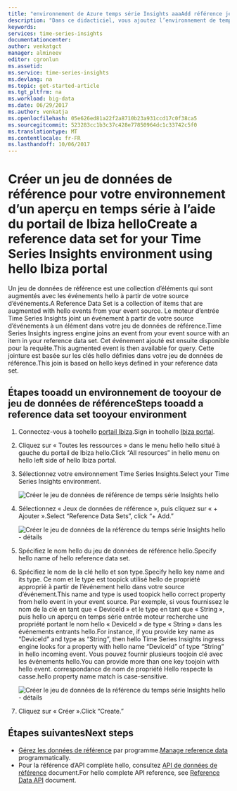 ```yaml
---
title: "environnement de Azure temps série Insights aaaAdd référence jeu de données tooyour | Documents Microsoft"
description: "Dans ce didacticiel, vous ajoutez l’environnement de temps série Insights tooyour référence de jeu de données"
keywords: 
services: time-series-insights
documentationcenter: 
author: venkatgct
manager: almineev
editor: cgronlun
ms.assetid: 
ms.service: time-series-insights
ms.devlang: na
ms.topic: get-started-article
ms.tgt_pltfrm: na
ms.workload: big-data
ms.date: 06/29/2017
ms.author: venkatja
ms.openlocfilehash: 05e626ed81a22f2a8710b23a931ccd17c0f38ca5
ms.sourcegitcommit: 523283cc1b3c37c428e77850964dc1c33742c5f0
ms.translationtype: MT
ms.contentlocale: fr-FR
ms.lasthandoff: 10/06/2017
---
```

# <a name="create-a-reference-data-set-for-your-time-series-insights-environment-using-hello-ibiza-portal"></a><span data-ttu-id="32d0c-103">Créer un jeu de données de référence pour votre environnement d’un aperçu en temps série à l’aide du portail de Ibiza hello</span><span class="sxs-lookup"><span data-stu-id="32d0c-103">Create a reference data set for your Time Series Insights environment using hello Ibiza portal</span></span>

<span data-ttu-id="32d0c-104">Un jeu de données de référence est une collection d’éléments qui sont augmentés avec les événements hello à partir de votre source d’événements.</span><span class="sxs-lookup"><span data-stu-id="32d0c-104">A Reference Data Set is a collection of items that are augmented with hello events from your event source.</span></span> <span data-ttu-id="32d0c-105">Le moteur d’entrée Time Series Insights joint un événement à partir de votre source d’événements à un élément dans votre jeu de données de référence.</span><span class="sxs-lookup"><span data-stu-id="32d0c-105">Time Series Insights ingress engine joins an event from your event source with an item in your reference data set.</span></span> <span data-ttu-id="32d0c-106">Cet événement ajouté est ensuite disponible pour la requête.</span><span class="sxs-lookup"><span data-stu-id="32d0c-106">This augmented event is then available for query.</span></span> <span data-ttu-id="32d0c-107">Cette jointure est basée sur les clés hello définies dans votre jeu de données de référence.</span><span class="sxs-lookup"><span data-stu-id="32d0c-107">This join is based on hello keys defined in your reference data set.</span></span>

## <a name="steps-tooadd-a-reference-data-set-tooyour-environment"></a><span data-ttu-id="32d0c-108">Étapes tooadd un environnement de tooyour de jeu de données de référence</span><span class="sxs-lookup"><span data-stu-id="32d0c-108">Steps tooadd a reference data set tooyour environment</span></span>

1. <span data-ttu-id="32d0c-109">Connectez-vous à toohello [portail Ibiza](https://portal.azure.com).</span><span class="sxs-lookup"><span data-stu-id="32d0c-109">Sign in toohello [Ibiza portal](https://portal.azure.com).</span></span>
2. <span data-ttu-id="32d0c-110">Cliquez sur « Toutes les ressources » dans le menu hello hello situé à gauche du portail de Ibiza hello.</span><span class="sxs-lookup"><span data-stu-id="32d0c-110">Click “All resources” in hello menu on hello left side of hello Ibiza portal.</span></span>
3. <span data-ttu-id="32d0c-111">Sélectionnez votre environnement Time Series Insights.</span><span class="sxs-lookup"><span data-stu-id="32d0c-111">Select your Time Series Insights environment.</span></span>

    ![Créer le jeu de données de référence de temps série Insights hello](media/add-reference-data-set/getstarted-create-reference-data-set-1.png)

4. <span data-ttu-id="32d0c-113">Sélectionnez « Jeux de données de référence », puis cliquez sur « + Ajouter ».</span><span class="sxs-lookup"><span data-stu-id="32d0c-113">Select “Reference Data Sets”, click “+ Add.”</span></span>

    ![Créer le jeu de données de la référence du temps série Insights hello - détails](media/add-reference-data-set/getstarted-create-reference-data-set-2.png)

5. <span data-ttu-id="32d0c-115">Spécifiez le nom hello du jeu de données de référence hello.</span><span class="sxs-lookup"><span data-stu-id="32d0c-115">Specify hello name of hello reference data set.</span></span>
6. <span data-ttu-id="32d0c-116">Spécifiez le nom de la clé hello et son type.</span><span class="sxs-lookup"><span data-stu-id="32d0c-116">Specify hello key name and its type.</span></span> <span data-ttu-id="32d0c-117">Ce nom et le type est toopick utilisé hello de propriété approprié à partir de l’événement hello dans votre source d’événement.</span><span class="sxs-lookup"><span data-stu-id="32d0c-117">This name and type is used toopick hello correct property from hello event in your event source.</span></span> <span data-ttu-id="32d0c-118">Par exemple, si vous fournissez le nom de la clé en tant que « DeviceId » et le type en tant que « String », puis hello un aperçu en temps série entrée moteur recherche une propriété portant le nom hello « DeviceId » de type « String » dans les événements entrants hello.</span><span class="sxs-lookup"><span data-stu-id="32d0c-118">For instance, if you provide key name as “DeviceId” and type as “String”, then hello Time Series Insights ingress engine looks for a property with hello name “DeviceId” of type “String” in hello incoming event.</span></span> <span data-ttu-id="32d0c-119">Vous pouvez fournir plusieurs toojoin clé avec les événements hello.</span><span class="sxs-lookup"><span data-stu-id="32d0c-119">You can provide more than one key toojoin with hello event.</span></span> <span data-ttu-id="32d0c-120">correspondance de nom de propriété Hello respecte la casse.</span><span class="sxs-lookup"><span data-stu-id="32d0c-120">hello property name match is case-sensitive.</span></span>

     ![Créer le jeu de données de la référence du temps série Insights hello - détails](media/add-reference-data-set/getstarted-create-reference-data-set-3.png)

7. <span data-ttu-id="32d0c-122">Cliquez sur « Créer ».</span><span class="sxs-lookup"><span data-stu-id="32d0c-122">Click “Create.”</span></span>

## <a name="next-steps"></a><span data-ttu-id="32d0c-123">Étapes suivantes</span><span class="sxs-lookup"><span data-stu-id="32d0c-123">Next steps</span></span>

* <span data-ttu-id="32d0c-124">[Gérez les données de référence](time-series-insights-manage-reference-data-csharp.md) par programme.</span><span class="sxs-lookup"><span data-stu-id="32d0c-124">[Manage reference data](time-series-insights-manage-reference-data-csharp.md) programmatically.</span></span>
* <span data-ttu-id="32d0c-125">Pour la référence d’API complète hello, consultez [API de données de référence](/rest/api/time-series-insights/time-series-insights-reference-reference-data-api) document.</span><span class="sxs-lookup"><span data-stu-id="32d0c-125">For hello complete API reference, see [Reference Data API](/rest/api/time-series-insights/time-series-insights-reference-reference-data-api) document.</span></span>
